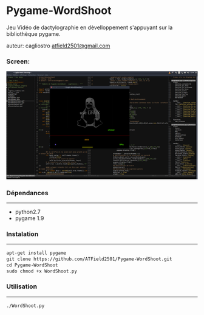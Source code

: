 # Pygame-WordShoot
Jeu Vidéo de dactylographie en dèvelloppement s'appuyant sur la bibliothèque pygame.

auteur: cagliostro <atfield2501@gmail.com>

### Screen:
![WordShoot](https://github.com/ATField2501/Pygame-WordShoot/blob/dev/Caglio-WShoot_images/Pygame-WordShoot.png)

### Dépendances
---
* python2.7
* pygame 1.9

### Instalation
---
```shell
apt-get install pygame
git clone https://github.com/ATField2501/Pygame-WordShoot.git
cd Pygame-WordShoot
sudo chmod +x WordShoot.py
```

### Utilisation
---
``` shell
./WordShoot.py

